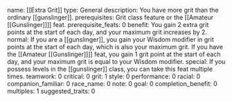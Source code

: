 name: [[Extra Grit]]
type: General
description: You have more grit than the ordinary [[gunslinger]].
prerequisites: Grit class feature or the [[Amateur [[Gunslinger]]]] feat.
prerequisite_feats: 0
benefit: You gain 2 extra grit points at the start of each day, and your maximum grit increases by 2.
normal: If you are a [[gunslinger]], you gain your Wisdom modifier in grit points at the start of each day, which is also your maximum grit. If you have the [[Amateur [[Gunslinger]]]] feat, you gain 1 grit point at the start of each day, and your maximum grit is equal to your Wisdom modifier.
special: If you possess levels in the [[gunslinger]] class, you can take this feat multiple times.
teamwork: 0
critical: 0
grit: 1
style: 0
performance: 0
racial: 0
companion_familiar: 0
race_name: 0
note: 0
goal: 0
completion_benefit: 0
multiples: 1
suggested_traits: 0
